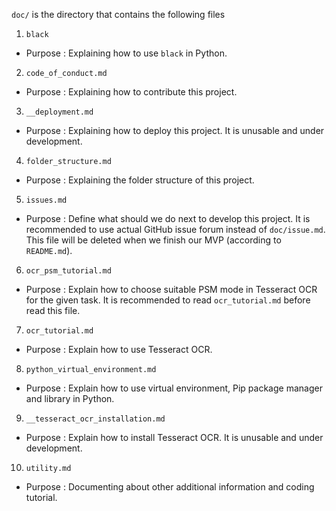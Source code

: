 `doc/` is the directory that contains the following files
1.  `black`
-	Purpose : Explaining how to use `black` in Python.
2.	`code_of_conduct.md`
-	Purpose : Explaining how to contribute this project.
3.	`__deployment.md` 
-	Purpose : Explaining how to deploy this project. It is unusable and under development.
4.	`folder_structure.md`
-	Purpose : Explaining the folder structure of this project.
5.	`issues.md`
-	Purpose : Define what should we do next to develop this project. It is recommended to use actual GitHub issue forum instead of `doc/issue.md`. This file will be deleted when we finish our MVP (according to `README.md`).
6.	`ocr_psm_tutorial.md`
-	Purpose : Explain how to choose suitable PSM mode in Tesseract OCR for the given task. It is recommended to read `ocr_tutorial.md` before read this file.
7.	`ocr_tutorial.md`
-	Purpose : Explain how to use Tesseract OCR.
8.	`python_virtual_environment.md`
-	Purpose : Explain how to use virtual environment, Pip package manager and library in Python.
9.	`__tesseract_ocr_installation.md`
-	Purpose : Explain how to install Tesseract OCR. It is unusable and under development.
10.	`utility.md`
-	Purpose : Documenting about other additional information and coding tutorial.
